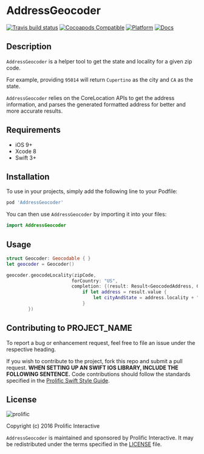 # AddressGeocoder

[![Travis build status](https://img.shields.io/travis/prolificinteractive/AddressGeocoder.svg?style=flat-square)](https://travis-ci.org/prolificinteractive/AddressGeocoder)
[![Cocoapods Compatible](https://img.shields.io/cocoapods/v/AddressGeocoder.svg?style=flat-square)](https://img.shields.io/cocoapods/v/AddressGeocoder.svg)
[![Platform](https://img.shields.io/cocoapods/p/AddressGeocoder.svg?style=flat-square)](http://cocoadocs.org/docsets/AddressGeocoder)
[![Docs](https://img.shields.io/cocoapods/metrics/doc-percent/AddressGeocoder.svg?style=flat-square)](http://cocoadocs.org/docsets/AddressGeocoder)

## Description

`AddressGeocoder` is a helper tool to get the state and locality for a given zip code.

For example, providing `95014` will return `Cupertino` as the city and `CA` as the state.

`AddressGeocoder` relies on the CoreLocation APIs to get the address information, and parses the generated formatted address for better and more accurate results.

## Requirements

* iOS 9+
* Xcode 8
* Swift 3+

## Installation

To use in your projects, simply add the following line to your Podfile:

```bash
pod 'AddressGeocoder'
```

You can then use `AddressGeocoder` by importing it into your files:

```swift
import AddressGeocoder
```

## Usage

```swift
struct Geocoder: Geocodable { }
let geocoder = Geocoder()

geocoder.geocodeLocality(zipCode,
                        forCountry: "US",
                        completion: {(result: Result<GeocodedAddress, GeocodingError>) -> () in
                            if let address = result.value {
                                let cityAndState = address.locality + ", " + address.state
                            }
        })
```

## Contributing to PROJECT_NAME

To report a bug or enhancement request, feel free to file an issue under the respective heading.

If you wish to contribute to the project, fork this repo and submit a pull request. **WHEN SETTING UP AN SWIFT IOS LIBRARY, INCLUDE THE FOLLOWING SENTENCE.** Code contributions should follow the standards specified in the [Prolific Swift Style Guide](https://github.com/prolificinteractive/swift-style-guide). 

## License

![prolific](https://s3.amazonaws.com/prolificsitestaging/logos/Prolific_Logo_Full_Color.png)

Copyright (c) 2016 Prolific Interactive

`AddressGeocoder` is maintained and sponsored by Prolific Interactive. It may be redistributed under the terms specified in the [LICENSE] file.

[LICENSE]: ./LICENSE
